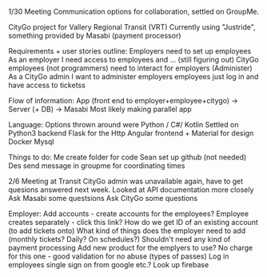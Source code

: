 1/30 Meeting
Communication options for collaboration, settled on GroupMe.

CityGo project for Vallery Regional Transit (VRT)
  Currently using "Justride", something provided by Masabi (payment processor)
  
Requirements + user stories outline:
  Employers need to set up employees
    As an employer I need access to employees and ... (still figuring out)
  CityGo employees (not programmers) need to interact for employers (Administer)
    As a CityGo admin I want to administer employers
  employees just log in and have access to ticketss

Flow of information: App (front end to employer+employee+citygo) -> Server (+ DB) -> Masabi
Most likely making parallel app

Language: Options thrown around were Python / C#/ Kotlin 
Settled on Python3 backend Flask for the Http
Angular frontend + Material for design
Docker
Mysql

Things to do:
Me create folder for code
Sean set up github (not needed)
Des send message in groupme for coordinating times


2/6 Meeting at Transit
CityGo admin was unavailable again, have to get quesions answered next week.
Looked at API documentation more closely
  Ask Masabi some questsions
  Ask CityGo some questions
  
 Employer: 
 Add accounts - create accounts for the employees? Employee creates separately - click this link?
 How do we get ID of an existing account (to add tickets onto)
 What kind of things does the employer need to add (monthly tickets? Daily? On schedules?)
 Shouldn't need any kind of payment processing
 Add new product for the emplyers to use? No charge for this one - good validation for no abuse (types of passes)
 Log in employees
  single sign on from google etc.?
 Look up firebase
